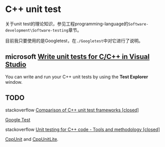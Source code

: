 # C++ unit test

关于unit test的理论知识，参见工程programming-language的`Software-development\Software-testing`章节。

目前我只要使用的是Googletest，在`./Googletest`中对它进行了说明。

## microsoft [Write unit tests for C/C++ in Visual Studio](https://docs.microsoft.com/en-us/visualstudio/test/writing-unit-tests-for-c-cpp?view=vs-2019)

You can write and run your C++ unit tests by using the **Test Explorer** window.

## TODO

stackoverflow [Comparison of C++ unit test frameworks [closed]](https://stackoverflow.com/questions/242926/comparison-of-c-unit-test-frameworks)

[Google Test](http://code.google.com/p/googletest/) 

stackoverflow [Unit testing for C++ code - Tools and methodology [closed]](https://stackoverflow.com/questions/91384/unit-testing-for-c-code-tools-and-methodology)

 [CppUnit](http://sourceforge.net/projects/cppunit) and [CppUnitLite](http://www.objectmentor.com/resources/downloads.html).


